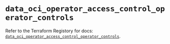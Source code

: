 # `data_oci_operator_access_control_operator_controls`

Refer to the Terraform Registory for docs: [`data_oci_operator_access_control_operator_controls`](https://registry.terraform.io/providers/oracle/oci/6.18.0/docs/data-sources/operator_access_control_operator_controls).
